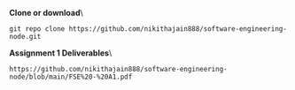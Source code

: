 **Clone or download**\
```
git repo clone https://github.com/nikithajain888/software-engineering-node.git
```

**Assignment 1 Deliverables**\
```
https://github.com/nikithajain888/software-engineering-node/blob/main/FSE%20-%20A1.pdf
```
